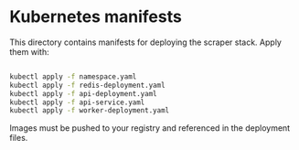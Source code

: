 # Kubernetes manifests

This directory contains manifests for deploying the scraper stack.
Apply them with:

```bash

kubectl apply -f namespace.yaml
kubectl apply -f redis-deployment.yaml
kubectl apply -f api-deployment.yaml
kubectl apply -f api-service.yaml
kubectl apply -f worker-deployment.yaml

```

Images must be pushed to your registry and referenced in the deployment files.
